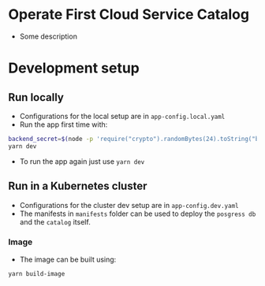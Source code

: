 # Operate First Cloud Service Catalog
- Some description

# Development setup
## Run locally
- Configurations for the local setup are in `app-config.local.yaml`
- Run the app first time with:
```sh
backend_secret=$(node -p 'require("crypto").randomBytes(24).toString("base64")') \
yarn dev
```
- To run the app again just use `yarn dev`

## Run in a Kubernetes cluster
- Configurations for the cluster dev setup are in `app-config.dev.yaml`
- The manifests in `manifests` folder can be used to deploy the `posgress db` and the `catalog` itself.

### Image
- The image can be built using:

```sh
yarn build-image
```
